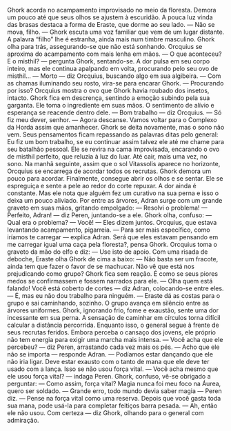 
Ghork acorda no acampamento improvisado no meio da floresta. Demora um pouco até que seus olhos se ajustem à escuridão. A pouca luz vinda das brasas destaca a forma de Eraste, que dorme ao seu lado. 
— Não se mova, filho. — Ghork escuta uma voz familiar que vem de um lugar distante.
A palavra “filho” lhe é estranha, ainda mais num timbre masculino. Ghork olha para trás, assegurando-se que não está sonhando. Orcquius se aproxima do acampamento com mais lenha em mãos.
— O que aconteceu? E o misthil? — pergunta Ghork, sentando-se. A dor pulsa em seu corpo inteiro, mas ele continua apalpando em volta, procurando pelo seu ovo de misthil... 
— Morto — diz Orcquius, buscando algo em sua algibeira. — Com as chamas iluminando seu rosto, vira-se para encarar Ghork. — Procurando por isso? 
Orcquius mostra o ovo que Ghork havia roubado dos insetos, intacto. Ghork fica em descrença, sentindo a emoção subindo pela sua garganta. Ele toma o ingrediente em suas mãos. O sentimento de alívio e esperança se reacende dentro dele.
—  Bom trabalho — diz Orcquius.
— Só fiz meu dever, senhor.
— Agora descanse. Vamos voltar para o Complexo da Horda assim que amanhecer.
Ghork se deita novamente, mas o sono não vem. Seus pensamentos ficam repassando as palavras ditas pelo general:
Eu fiz um bom trabalho, se eu continuar assim talvez ele até me chame para seu batalhão pessoal. Ele se revira na cama improvisada, encarando o ovo de misthil perfeito, que reluzia à luz do luar. Até cair, mais uma vez, no sono.
Na manhã seguinte, assim que o sol Vitassolis  aparece no horizonte, Orcquius se encarrega de acordar todos os recrutas.
Ghork demora um pouco para acordar. Finalmente, consegue abrir os olhos e se sentar. Ele se espreguiça e sente a pele ao redor do corte repuxar. A dor ainda é constante. Mas ele nota que alguém fez um curativo na sua perna e isso o deixa um pouco aliviado.
Por entre as árvores, Adran surge com um grande graveto em suas mãos, gritando empolgado:
— Resolvi o problema!
— Perfeito, Adran! — diz Peren, juntando-se a ele. 
Ghork olha, confuso: 
— Qual era o problema?
— Você! — Eles dizem juntos. 
Orcquius, que estava levantando acampamento, pigarreia.
— Para ser mais específico, como iríamos te carregar — explica Adran.
Será que eles estavam pensando em me carregar igual uma caça pela floresta?, pensa Ghork.
Orcquius toma o graveto da mão do elfo e diz:
— Use isto de apoio.
Com uma risada de deboche, Eraste olha Ghork de cima a baixo:
— Não basta ser um fracote, ainda tem que fazer o favor de se machucar. Não vê que está nos prejudicando como grupo?
Ghork fica sem reação. É como se seus piores medos se confirmassem e fossem narrados para ele.
— Olha quem está falando! Você está coberto de cortes — diz Adran, colocando-se entre eles.
— É, mas eu não dou trabalho para ninguém. — Eraste dá as costas para o grupo e sai caminhando, sozinho.
O grupo avança em silêncio entre as árvores uniformes. Ghork, ignorando frio, fome e exaustão, sente uma dor incessante em sua perna. A sensação de caminhar em círculos torna difícil calcular a distância percorrida. Enquanto isso, o general segue à frente de seus recrutas feridos. Embora perceba o cansaço dos jovens, ele próprio não tem energia para exigir uma marcha mais intensa.
— Você acha que ele percebeu? — diz Peren, arrastando cada vez mais os pés. 
— Acho que ele não se importa — responde Adran. — Podíamos estar dançando que ele não iria ligar. Deve estar exausto com o tanto de mana que ele deve ter usado com a lança. Isso se não usou força vital.
— Você acha mesmo que ele usou força vital? — indaga Peren.
Ghork, confuso, vê-se obrigado a perguntar:
 — Como assim, força vital? Magia nunca foi meu foco na Áurea, quero ser soldado.
— Grande erro, todo mundo devia saber magia — Peren diz. 
— Pense na força vital como uma reserva. Depois que você gasta toda sua mana, pode usá-la para completar feitiços barra pesada. 
— Ah, então ele não usou. Com certeza — diz Ghork, olhando para o general com admiração.